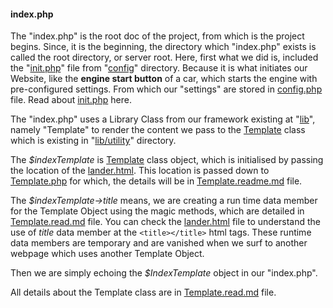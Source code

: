 <h4>index.php</h4>

The "index.php" is the root doc of the project, from which is the project begins.
Since, it is the beginning, the directory which "index.php" exists is called the root directory, or server root.
Here, first what we did is, included the "[init.php](https://github.com/guardianangel0507/vrms/tree/development/config/init.php)" file from "[config](https://github.com/guardianangel0507/vrms/tree/development/config)" directory. Because it is   what initiates our Website, like the **engine start button** of a car, which starts the engine with pre-configured settings. From which our "settings" are stored in [config.php](https://github.com/guardianangel0507/vrms/tree/development/config/config.php) file. Read about [init.php](https://github.com/guardianangel0507/vrms/tree/development/config/init.readme.md) here.


The "index.php" uses a Library Class from our framework existing at "[lib](http://github.com/guardianangel0507/vrms/tree/development/lib)", namely "Template" to render the content we pass to the [Template](https://github.com/guardianangel0507/vrms/tree/development/lib/utility/Template.readme.md) class which is existing in "[lib/utility](https://github.com/guardianangel0507/vrms/tree/development/lib/utility)" directory. 

The <i>$indexTemplate</i> is  [Template](https://github.com/guardianangel0507/vrms/tree/development/lib/utility/Template.readme.md) class object, which is initialised by passing the location of the [lander.html](https://github.com/guardianangel0507/vrms/tree/development/public/lander.html). This location is passed down to [Template.php](https://github.com/guardianangel0507/vrms/tree/development/lib/utility/Template.php) for which, the details will be in [Template.readme.md](https://github.com/guardianangel0507/vrms/tree/development/lib/utility/Template.readme.md) file.

The *$indexTemplate->title* means, we are creating  a run time data member for the Template Object using the magic methods, which are detailed in [Template.read.md](https://github.com/guardianangel0507/vrms/tree/development/lib/utility/Template.readme.md) file. You can check the  [lander.html](https://github.com/guardianangel0507/vrms/tree/development/public/lander.html) file to understand the use of *title* data member at the `<title></title>` html tags. These runtime data members are temporary and are vanished when we surf to another webpage which uses another Template Object. 

Then we are simply echoing the *$IndexTemplate* object in our "index.php".

All details about the Template class are in [Template.read.md](https://github.com/guardianangel0507/vrms/tree/development/lib/utility/Template.readme.md) file.

